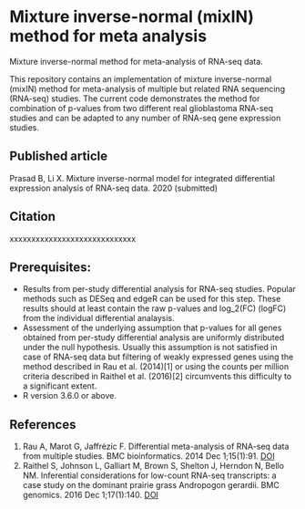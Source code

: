 # Mixture inverse-normal (mixIN) method for meta analysis
Mixture inverse-normal method for meta-analysis of RNA-seq data.

This repository contains an implementation of mixture inverse-normal (mixIN) method for meta-analysis of multiple but related RNA sequencing (RNA-seq) studies. The current code demonstrates the method for combination of p-values from two different real glioblastoma RNA-seq studies and can be adapted to any number of RNA-seq gene expression studies.

## Published article
Prasad B, Li X. Mixture inverse-normal model for integrated differential expression analysis of RNA-seq data. 2020 (submitted)

## Citation
xxxxxxxxxxxxxxxxxxxxxxxxxxxxx

## Prerequisites:
* Results from per-study differential analysis for RNA-seq studies. Popular methods such as DESeq and edgeR can be used for this step. These results should at least contain the raw p-values and log_2(FC) (logFC) from the individual differential analaysis.  
* Assessment of the underlying assumption that p-values for all genes obtained from per-study differential analysis are uniformly distributed under the null hypothesis. Usually this assumption is not satisfied in case of RNA-seq data but filtering of weakly expressed genes using the method described in Rau et al. (2014)[1] or using the counts per million criteria described in Raithel et al. (2016)[2] circumvents this difficulty to a significant extent.
* R version 3.6.0 or above.

## References
1. Rau A, Marot G, Jaffrézic F. Differential meta-analysis of RNA-seq data from multiple studies. BMC bioinformatics. 2014 Dec 1;15(1):91. [DOI](https://doi.org/10.1186/1471-2105-15-91)
2. Raithel S, Johnson L, Galliart M, Brown S, Shelton J, Herndon N, Bello NM. Inferential considerations for low-count RNA-seq transcripts: a case study on the dominant prairie grass Andropogon gerardii. BMC genomics. 2016 Dec 1;17(1):140. [DOI](https://doi.org/10.1186/s12864-016-2442-7)

